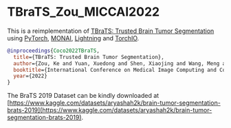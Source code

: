# TBraTS_Zou_MICCAI2022

This is a reimplementation of [TBraTS: Trusted Brain Tumor Segmentation](https://github.com/Cocofeat/TBraTS) using [PyTorch](https://github.com/pytorch/pytorch), [MONAI](https://github.com/Project-MONAI/MONAI), [Lightning](https://github.com/Lightning-AI/lightning) and [TorchIO](https://github.com/fepegar/torchio).

```bibtex
@inproceedings{Coco2022TBraTS,
  title={TBraTS: Trusted Brain Tumor Segmentation},
  author={Zou, Ke and Yuan, Xuedong and Shen, Xiaojing and Wang, Meng and Fu, Huazhu},
  booktitle={International Conference on Medical Image Computing and Computer Assisted Intervention (MICCAI)},
  year={2022}
}
```

The BraTS 2019 Dataset can be kindly downloaded at [https://www.kaggle.com/datasets/aryashah2k/brain-tumor-segmentation-brats-2019](https://www.kaggle.com/datasets/aryashah2k/brain-tumor-segmentation-brats-2019).
